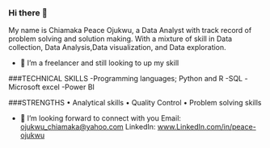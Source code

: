 ### Hi there 👋
My name is Chiamaka Peace Ojukwu, a Data Analyst with track record of problem solving and solution making. With a mixture of skill in Data collection, Data Analysis,Data visualization, and Data exploration.
- 🔭 I’m a freelancer and still looking to up my skill

###TECHNICAL SKILLS
-Programming languages; Python and R
-SQL
-Microsoft excel
-Power BI

###STRENGTHS
•	Analytical skills
•	Quality Control
•	Problem solving skills

- 👯 I’m looking forward to connect with you
Email: ojukwu_chiamaka@yahoo.com
LinkedIn: www.LinkedIn.com/in/peace-ojukwu

